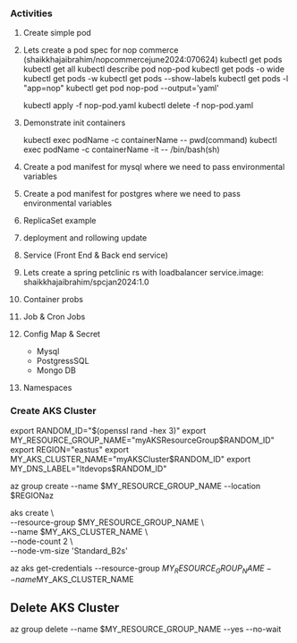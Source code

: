 ### Activities

1. Create simple pod

2. Lets create a pod spec for nop commerce (shaikkhajaibrahim/nopcommercejune2024:070624)
   kubectl get pods
   kubectl get all
   kubectl describe pod nop-pod
   kubectl get pods -o wide
   kubectl get pods -w
   kubectl get pods --show-labels
   kubectl get pods -l "app=nop"
   kubectl get pod nop-pod --output='yaml'

   kubectl apply -f nop-pod.yaml
   kubectl delete -f nop-pod.yaml
   

3. Demonstrate init containers
   
    kubectl exec podName -c containerName -- pwd(command)
    kubectl exec podName -c containerName -it -- /bin/bash(sh)


4. Create a pod manifest for mysql where we need to pass environmental variables

5. Create a pod manifest for postgres where we need to pass environmental variables

6. ReplicaSet example

7. deployment and rollowing update

8. Service (Front End & Back end service)

9. Lets create a spring petclinic rs with loadbalancer service.image: shaikkhajaibrahim/spcjan2024:1.0

10. Container probs

11. Job & Cron Jobs

12. Config Map & Secret
    - Mysql
    - PostgressSQL
    - Mongo DB

13. Namespaces



### Create AKS Cluster

export RANDOM_ID="$(openssl rand -hex 3)"
export MY_RESOURCE_GROUP_NAME="myAKSResourceGroup$RANDOM_ID"
export REGION="eastus"
export MY_AKS_CLUSTER_NAME="myAKSCluster$RANDOM_ID"
export MY_DNS_LABEL="ltdevops$RANDOM_ID"

az group create --name $MY_RESOURCE_GROUP_NAME --location $REGIONaz 

aks create \    
    --resource-group $MY_RESOURCE_GROUP_NAME \    
    --name $MY_AKS_CLUSTER_NAME \    
    --node-count 2 \    
    --node-vm-size 'Standard_B2s'
    
az aks get-credentials --resource-group $MY_RESOURCE_GROUP_NAME --name$MY_AKS_CLUSTER_NAME

## Delete AKS Cluster

az group delete --name $MY_RESOURCE_GROUP_NAME --yes --no-wait

